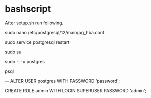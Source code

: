 # bashscript


After setup.sh run following.

sudo nano /etc/postgresql/12/main/pg_hba.conf

sudo service postgresql restart

sudo su

sudo -i -u postgres

psql

-- ALTER USER postgres WITH PASSWORD 'password';



CREATE ROLE admin WITH LOGIN SUPERUSER PASSWORD 'admin';
